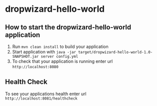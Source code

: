 # dropwizard-hello-world

How to start the dropwizard-hello-world application
---

1. Run `mvn clean install` to build your application
1. Start application with `java -jar target/dropwizard-hello-world-1.0-SNAPSHOT.jar server config.yml`
1. To check that your application is running enter url `http://localhost:8080`

Health Check
---

To see your applications health enter url `http://localhost:8081/healthcheck`
